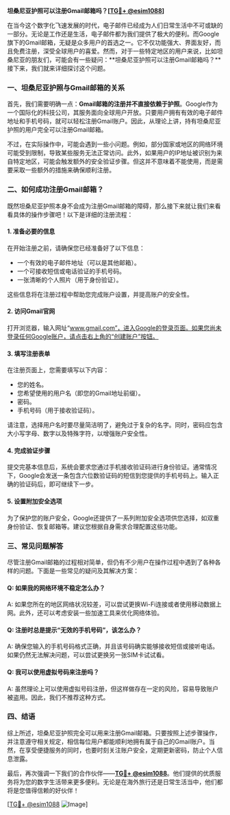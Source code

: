 **坦桑尼亚护照可以注册Gmail邮箱吗？[[TG💪+ @esim1088](https://t.me/s/esim1088)]**

在当今这个数字化飞速发展的时代，电子邮件已经成为人们日常生活中不可或缺的一部分。无论是工作还是生活，电子邮件都为我们提供了极大的便利。而Google旗下的Gmail邮箱，无疑是众多用户的首选之一。它不仅功能强大、界面友好，而且免费注册，深受全球用户的喜爱。然而，对于一些特定地区的用户来说，比如坦桑尼亚的朋友们，可能会有一些疑问：**坦桑尼亚护照可以注册Gmail邮箱吗？**接下来，我们就来详细探讨这个问题。

### 一、坦桑尼亚护照与Gmail邮箱的关系

首先，我们需要明确一点：**Gmail邮箱的注册并不直接依赖于护照**。Google作为一个国际化的科技公司，其服务面向全球用户开放。只要用户拥有有效的电子邮件地址和手机号码，就可以轻松注册Gmail账户。因此，从理论上讲，持有坦桑尼亚护照的用户完全可以注册Gmail邮箱。

不过，在实际操作中，可能会遇到一些小问题。例如，部分国家或地区的网络环境可能受到限制，导致某些服务无法正常访问。此外，如果用户的IP地址被识别为来自特定地区，可能会触发额外的安全验证步骤。但这并不意味着不能使用，而是需要采取一些额外的措施来确保顺利注册。

### 二、如何成功注册Gmail邮箱？

既然坦桑尼亚护照本身不会成为注册Gmail邮箱的障碍，那么接下来就让我们来看看具体的操作步骤吧！以下是详细的注册流程：

#### 1. 准备必要的信息

在开始注册之前，请确保您已经准备好了以下信息：
- 一个有效的电子邮件地址（可以是其他邮箱）。
- 一个可接收短信或电话验证的手机号码。
- 一张清晰的个人照片（用于身份验证）。

这些信息将在注册过程中帮助您完成账户设置，并提高账户的安全性。

#### 2. 访问Gmail官网

打开浏览器，输入网址“www.gmail.com”，进入Google的登录页面。如果您尚未登录任何Google账户，请点击右上角的“创建账户”按钮。

#### 3. 填写注册表单

在注册页面上，您需要填写以下内容：
- 您的姓名。
- 您希望使用的用户名（即您的Gmail地址前缀）。
- 密码。
- 手机号码（用于接收验证码）。

请注意，选择用户名时要尽量简洁明了，避免过于复杂的名字。同时，密码应包含大小写字母、数字以及特殊字符，以增强账户安全性。

#### 4. 完成验证步骤

提交完基本信息后，系统会要求您通过手机接收验证码进行身份验证。通常情况下，Google会发送一条包含六位数验证码的短信到您提供的手机号码上。输入正确的验证码后，即可继续下一步。

#### 5. 设置附加安全选项

为了保护您的账户安全，Google还提供了一系列附加安全选项供您选择，如双重身份验证、恢复邮箱等。建议您根据自身需求合理配置这些功能。

### 三、常见问题解答

尽管注册Gmail邮箱的过程相对简单，但仍有不少用户在操作过程中遇到了各种各样的问题。下面是一些常见的疑问及其解决方案：

#### Q: 如果我的网络环境不稳定怎么办？
A: 如果您所在的地区网络状况较差，可以尝试更换Wi-Fi连接或者使用移动数据上网。此外，还可以考虑安装一些加速工具来优化网络体验。

#### Q: 注册时总是提示“无效的手机号码”，该怎么办？
A: 确保您输入的手机号码格式正确，并且该号码确实能够接收短信或接听电话。如果仍然无法解决问题，可以尝试更换另一张SIM卡试试看。

#### Q: 我可以使用虚拟号码来注册吗？
A: 虽然理论上可以使用虚拟号码注册，但这样做存在一定的风险，容易导致账户被盗用。因此，我们不推荐这种方式。

### 四、结语

综上所述，坦桑尼亚护照完全可以用来注册Gmail邮箱。只要按照上述步骤操作，并注意遵守相关规定，相信每位用户都能顺利地拥有属于自己的Gmail账户。当然，在享受便捷服务的同时，也要时刻关注账户安全，定期更新密码，防止个人信息泄露。

最后，再次强调一下我们的合作伙伴——**[TG💪+ @esim1088](https://t.me/s/esim1088)**。他们提供的优质服务将为您的数字生活带来更多便利。无论是在海外旅行还是日常生活当中，他们都将是您值得信赖的好伙伴！

[[TG💪+ @esim1088](https://t.me/s/esim1088) ![Image](https://i.postimg.cc/4NQfJmqS/Snipaste-2025-05-13-00-14-12.png)]